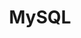 ---
title: MySQL
categories:
  - database
docs:
  - id: java
    url: https://www.testcontainers.org/modules/databases/mysql/
    example: |
      ```
      ```
  - id: go
    url: https://golang.testcontainers.org/modules/mysql/
    example: |
      ```
      ```
  - id: dotnet
    url: https://dotnet.testcontainers.org/modules/
    example: |
      ```
      ```
  - id: nodejs
    url: https://node.testcontainers.org/modules/mysql/
    example: |
      ```
      ```
description: |
  An SQL database
---